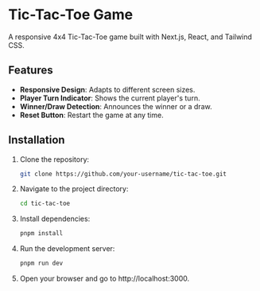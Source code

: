 # Tic-Tac-Toe Game

A responsive 4x4 Tic-Tac-Toe game built with Next.js, React, and Tailwind CSS.

## Features

- **Responsive Design**: Adapts to different screen sizes.
- **Player Turn Indicator**: Shows the current player's turn.
- **Winner/Draw Detection**: Announces the winner or a draw.
- **Reset Button**: Restart the game at any time.

## Installation

1. Clone the repository:
   ```bash
   git clone https://github.com/your-username/tic-tac-toe.git

2. Navigate to the project directory:
   ```bash
   cd tic-tac-toe
   
3. Install dependencies:
   ```bash
   pnpm install

5. Run the development server:
   ```bash
   pnpm run dev

6. Open your browser and go to http://localhost:3000.

